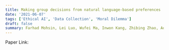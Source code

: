 ```yaml
---
title: Making group decisions from natural language-based preferences
date: '2021-06-07'
tags: ['Ethical AI', 'Data Collection', 'Moral Dilemma']
draft: false
summary: Farhad Mohsin, Lei Luo, Wufei Ma, Inwon Kang, Zhibing Zhao, Ao Liu, Rohit Vaish and Lirong Xia. (COMSOC-21)
---
```


Paper Link: []()
